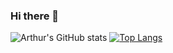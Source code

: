 ### Hi there 👋

<!--
**arthurgomes1k/arthurgomes1k** is a ✨ _special_ ✨ repository because its `README.md` (this file) appears on your GitHub profile.

Here are some ideas to get you started:

- 🔭 I’m currently working on ...
- 🌱 I’m currently learning ...
- 👯 I’m looking to collaborate on ...
- 🤔 I’m looking for help with ...
- 💬 Ask me about ...
- 📫 How to reach me: ...
- 😄 Pronouns: ...
- ⚡ Fun fact: ...
-->
![Arthur's GitHub stats](https://github-readme-stats.vercel.app/api?username=arthurgomes1k&show_icons=true&theme=radical&count_private=true)
[![Top Langs](https://github-readme-stats.vercel.app/api/top-langs/?username=arthurgomes1k&layout=compact)](https://github.com/arthurgomes1k)

